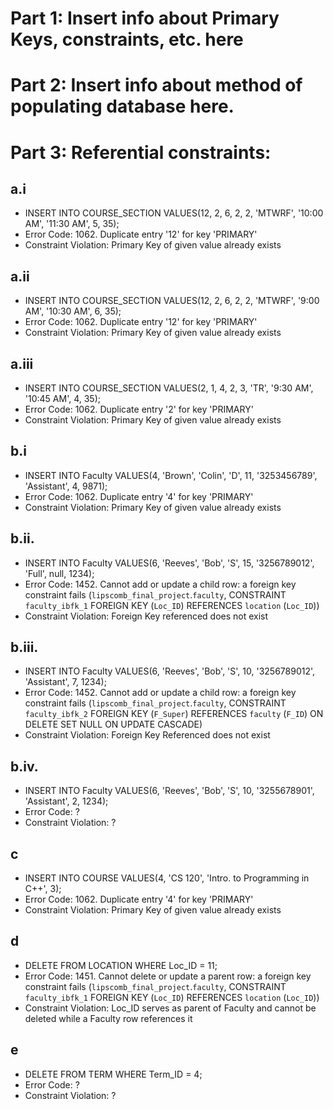 # Part 1: Insert info about Primary Keys, constraints, etc. here
# Part 2: Insert info about method of populating database here.
# Part 3: Referential constraints:
## a.i
- INSERT INTO COURSE_SECTION
VALUES(12, 2, 6, 2, 2, 'MTWRF', '10:00 AM', '11:30 AM', 5, 35);
- Error Code: 1062. Duplicate entry '12' for key 'PRIMARY'
- Constraint Violation: Primary Key of given value already exists
## a.ii
- INSERT INTO COURSE_SECTION
VALUES(12, 2, 6, 2, 2, 'MTWRF', '9:00 AM', '10:30 AM', 6, 35);
- Error Code: 1062. Duplicate entry '12' for key 'PRIMARY'
- Constraint Violation: Primary Key of given value already exists
## a.iii
- INSERT INTO COURSE_SECTION
VALUES(2, 1, 4, 2, 3, 'TR', '9:30 AM', '10:45 AM', 4, 35);
- Error Code: 1062. Duplicate entry '2' for key 'PRIMARY'
- Constraint Violation: Primary Key of given value already exists
## b.i
- INSERT INTO Faculty
VALUES(4, 'Brown', 'Colin', 'D', 11, '3253456789', 'Assistant', 4, 9871);
- Error Code: 1062. Duplicate entry '4' for key 'PRIMARY'
- Constraint Violation: Primary Key of given value already exists
## b.ii.
- INSERT INTO Faculty VALUES(6, 'Reeves', 'Bob', 'S', 15, '3256789012', 'Full',  null, 1234);
- Error Code: 1452. Cannot add or update a child row: a foreign key constraint fails (`lipscomb_final_project`.`faculty`, CONSTRAINT `faculty_ibfk_1` FOREIGN KEY (`Loc_ID`) REFERENCES `location` (`Loc_ID`))
- Constraint Violation: Foreign Key referenced does not exist
## b.iii.
- INSERT INTO Faculty VALUES(6, 'Reeves', 'Bob', 'S', 10, '3256789012', 'Assistant', 7, 1234);
- Error Code: 1452. Cannot add or update a child row: a foreign key constraint fails (`lipscomb_final_project`.`faculty`, CONSTRAINT `faculty_ibfk_2` FOREIGN KEY (`F_Super`) REFERENCES `faculty` (`F_ID`) ON DELETE SET NULL ON UPDATE CASCADE)
- Constraint Violation: Foreign Key Referenced does not exist
## b.iv.
- INSERT INTO Faculty VALUES(6, 'Reeves', 'Bob', 'S', 10, '3255678901', 'Assistant', 2, 1234);
- Error Code: ?
- Constraint Violation: ?
## c
- INSERT INTO COURSE
VALUES(4, 'CS 120', 'Intro. to Programming in C++', 3);
- Error Code: 1062. Duplicate entry '4' for key 'PRIMARY'
- Constraint Violation: Primary Key of given value already exists
## d
- DELETE FROM LOCATION WHERE Loc_ID = 11;
- Error Code: 1451. Cannot delete or update a parent row: a foreign key constraint fails (`lipscomb_final_project`.`faculty`, CONSTRAINT `faculty_ibfk_1` FOREIGN KEY (`Loc_ID`) REFERENCES `location` (`Loc_ID`))
- Constraint Violation: Loc_ID serves as parent of Faculty and cannot be deleted while a Faculty row references it
## e
- DELETE FROM TERM WHERE Term_ID = 4;
- Error Code: ?
- Constraint Violation: ?
